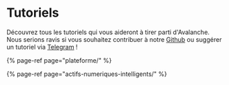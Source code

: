 # Tutoriels

Découvrez tous les tutoriels qui vous aideront à tirer parti d'Avalanche. Nous serions ravis si vous souhaitez contribuer à notre [Github](https://github.com/ava-labs) ou suggérer un tutoriel via [Telegram](https://t.me/Avalanche_fr) !

{% page-ref page="plateforme/" %}

{% page-ref page="actifs-numeriques-intelligents/" %}



